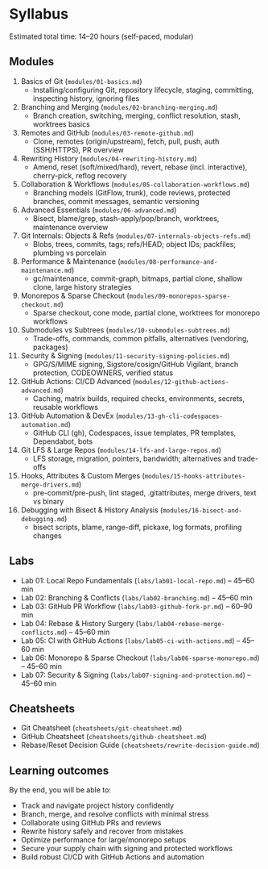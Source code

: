 # Syllabus

Estimated total time: 14–20 hours (self-paced, modular)

## Modules
1. Basics of Git (`modules/01-basics.md`)
   - Installing/configuring Git, repository lifecycle, staging, committing, inspecting history, ignoring files
2. Branching and Merging (`modules/02-branching-merging.md`)
   - Branch creation, switching, merging, conflict resolution, stash, worktrees basics
3. Remotes and GitHub (`modules/03-remote-github.md`)
   - Clone, remotes (origin/upstream), fetch, pull, push, auth (SSH/HTTPS), PR overview
4. Rewriting History (`modules/04-rewriting-history.md`)
   - Amend, reset (soft/mixed/hard), revert, rebase (incl. interactive), cherry-pick, reflog recovery
5. Collaboration & Workflows (`modules/05-collaboration-workflows.md`)
   - Branching models (GitFlow, trunk), code reviews, protected branches, commit messages, semantic versioning
6. Advanced Essentials (`modules/06-advanced.md`)
   - Bisect, blame/grep, stash-apply/pop/branch, worktrees, maintenance overview
7. Git Internals: Objects & Refs (`modules/07-internals-objects-refs.md`)
   - Blobs, trees, commits, tags; refs/HEAD; object IDs; packfiles; plumbing vs porcelain
8. Performance & Maintenance (`modules/08-performance-and-maintenance.md`)
   - gc/maintenance, commit-graph, bitmaps, partial clone, shallow clone, large history strategies
9. Monorepos & Sparse Checkout (`modules/09-monorepos-sparse-checkout.md`)
   - Sparse checkout, cone mode, partial clone, worktrees for monorepo workflows
10. Submodules vs Subtrees (`modules/10-submodules-subtrees.md`)
    - Trade-offs, commands, common pitfalls, alternatives (vendoring, packages)
11. Security & Signing (`modules/11-security-signing-policies.md`)
    - GPG/S/MIME signing, Sigstore/cosign/GitHub Vigilant, branch protection, CODEOWNERS, verified status
12. GitHub Actions: CI/CD Advanced (`modules/12-github-actions-advanced.md`)
    - Caching, matrix builds, required checks, environments, secrets, reusable workflows
13. GitHub Automation & DevEx (`modules/13-gh-cli-codespaces-automation.md`)
    - GitHub CLI (gh), Codespaces, issue templates, PR templates, Dependabot, bots
14. Git LFS & Large Repos (`modules/14-lfs-and-large-repos.md`)
    - LFS storage, migration, pointers, bandwidth; alternatives and trade-offs
15. Hooks, Attributes & Custom Merges (`modules/15-hooks-attributes-merge-drivers.md`)
    - pre-commit/pre-push, lint staged, .gitattributes, merge drivers, text vs binary
16. Debugging with Bisect & History Analysis (`modules/16-bisect-and-debugging.md`)
    - bisect scripts, blame, range-diff, pickaxe, log formats, profiling changes

## Labs
- Lab 01: Local Repo Fundamentals (`labs/lab01-local-repo.md`) – 45–60 min
- Lab 02: Branching & Conflicts (`labs/lab02-branching.md`) – 45–60 min
- Lab 03: GitHub PR Workflow (`labs/lab03-github-fork-pr.md`) – 60–90 min
- Lab 04: Rebase & History Surgery (`labs/lab04-rebase-merge-conflicts.md`) – 45–60 min
- Lab 05: CI with GitHub Actions (`labs/lab05-ci-with-actions.md`) – 45–60 min
- Lab 06: Monorepo & Sparse Checkout (`labs/lab06-sparse-monorepo.md`) – 45–60 min
- Lab 07: Security & Signing (`labs/lab07-signing-and-protection.md`) – 45–60 min

## Cheatsheets
- Git Cheatsheet (`cheatsheets/git-cheatsheet.md`)
- GitHub Cheatsheet (`cheatsheets/github-cheatsheet.md`)
- Rebase/Reset Decision Guide (`cheatsheets/rewrite-decision-guide.md`)

## Learning outcomes
By the end, you will be able to:
- Track and navigate project history confidently
- Branch, merge, and resolve conflicts with minimal stress
- Collaborate using GitHub PRs and reviews
- Rewrite history safely and recover from mistakes
- Optimize performance for large/monorepo setups
- Secure your supply chain with signing and protected workflows
- Build robust CI/CD with GitHub Actions and automation
